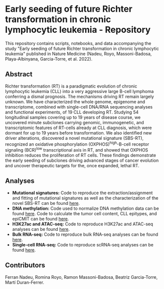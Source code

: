 # Early seeding of future Richter transformation in chronic lymphocytic leukemia - Repository

This repository contains scripts, notebooks, and data accompanying the study "Early seeding of future Richter transformation in chronic lymphocytic leukemia" published in Nature Medicine (Nadeu, Royo, Massoni-Badosa, Playa-Albinyana, Garcia-Torre, et al. 2022).

## Abstract

Richter transformation (RT) is a paradigmatic evolution of chronic lymphocytic leukemia (CLL) into a very aggressive large B-cell lymphoma conferring a dismal prognosis. The mechanisms driving RT remain largely unknown. We have characterized the whole genome, epigenome and transcriptome, combined with single-cell DNA/RNA sequencing analyses and functional experiments, of 19 CLL developing RT. Studying 54 longitudinal samples covering up to 19 years of disease course, we uncovered minute subclones carrying genomic, immunogenetic, and transcriptomic features of RT-cells already at CLL diagnosis, which were dormant for up to 19 years before transformation. We also identified new driver alterations, discovered a novel mutational signature (SBS-RT), recognized an oxidative phosphorylation (OXPHOS)<sup>high</sup>-B-cell receptor signaling (BCR)<sup>low</sup> transcriptional axis in RT, and showed that OXPHOS inhibition reduces the proliferation of RT cells. These findings demonstrate the early seeding of subclones driving advanced stages of cancer evolution and uncover therapeutic targets for the, once expanded, lethal RT.


## Analyses

- **Mutational signatures:** Code to reproduce the extraction/assignment and fitting of mutational signatures as well as the characterization of the novel SBS-RT can be found [here](https://github.com/ferrannadeu/RichterTransformation/tree/main/MutationalSignatures). 
- **DNA methylation:** Code used to normalize DNA methylation data can be found [here](https://github.com/Duran-FerrerM/DNAmeth_arrays). Code to calculate the tumor cell content, CLL epitypes, and epiCMIT can be found [here](https://github.com/Duran-FerrerM/Pan-B-cell-methylome).
- **H3K27ac and ATAC-seq:** Code to reproduce H3K27ac and ATAC-seq analyses can be found [here](https://github.com/ferrannadeu/RichterTransformation/tree/main/H3K27ac_ATAC-seq).
- **Bulk RNA-seq:** Code to reproduce bulk RNA-seq analyses can be found [here](https://github.com/ferrannadeu/RichterTransformation/tree/main/bulkRNA-seq).
- **Single-cell RNA-seq:** Code to reproduce scRNA-seq analyses can be found [here](https://github.com/massonix/richter_transformation).


## Contributors

Ferran Nadeu, Romina Royo, Ramon Massoni-Badosa, Beatriz Garcia-Torre, Martí Duran-Ferrer.
